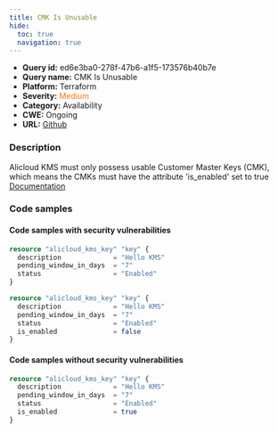 ```yaml
---
title: CMK Is Unusable
hide:
  toc: true
  navigation: true
---
```


<style>
  .highlight .hll {
    background-color: #ff171742;
  }
  .md-content {
    max-width: 1100px;
    margin: 0 auto;
  }
</style>

-   **Query id:** ed6e3ba0-278f-47b6-a1f5-173576b40b7e
-   **Query name:** CMK Is Unusable
-   **Platform:** Terraform
-   **Severity:** <span style="color:#ff7213">Medium</span>
-   **Category:** Availability
-   **CWE:** Ongoing
-   **URL:** [Github](https://github.com/Checkmarx/kics/tree/master/assets/queries/terraform/alicloud/cmk_is_unusable)

### Description
Alicloud KMS must only possess usable Customer Master Keys (CMK), which means the CMKs must have the attribute 'is_enabled' set to true<br>
[Documentation](https://registry.terraform.io/providers/aliyun/alicloud/latest/docs/resources/kms_key#is_enabled)

### Code samples
#### Code samples with security vulnerabilities
```tf title="Positive test num. 1 - tf file" hl_lines="1"
resource "alicloud_kms_key" "key" {
  description             = "Hello KMS"
  pending_window_in_days  = "7"
  status                  = "Enabled"
}

```
```tf title="Positive test num. 2 - tf file" hl_lines="5"
resource "alicloud_kms_key" "key" {
  description             = "Hello KMS"
  pending_window_in_days  = "7"
  status                  = "Enabled"
  is_enabled              = false
}

```


#### Code samples without security vulnerabilities
```tf title="Negative test num. 1 - tf file"
resource "alicloud_kms_key" "key" {
  description             = "Hello KMS"
  pending_window_in_days  = "7"
  status                  = "Enabled"
  is_enabled              = true
}

```
